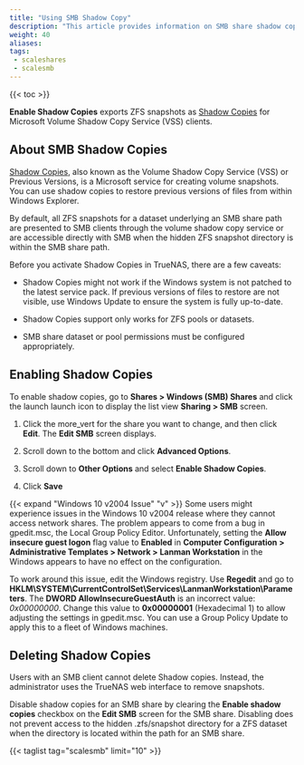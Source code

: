 ```yaml
---
title: "Using SMB Shadow Copy"
description: "This article provides information on SMB share shadow copies, enbling shadow copies, and resolving an issue with Microsoft Windows 10 v2004 release."
weight: 40
aliases: 
tags:
 - scaleshares
 - scalesmb
---
```



{{< toc >}}

**Enable Shadow Copies** exports ZFS snapshots as [Shadow Copies](https://docs.microsoft.com/en-us/windows/win32/vss/shadow-copies-and-shadow-copy-sets) for Microsoft Volume Shadow Copy Service (VSS) clients. 

## About SMB Shadow Copies

[Shadow Copies](https://docs.microsoft.com/en-us/windows-server/storage/file-server/volume-shadow-copy-service), also known as the Volume Shadow Copy Service (VSS) or Previous Versions, is a Microsoft service for creating volume snapshots.
You can use shadow copies to restore previous versions of files from within Windows Explorer.

By default, all ZFS snapshots for a dataset underlying an SMB share path are presented to SMB clients through the volume shadow copy service or are accessible directly with SMB when the hidden ZFS snapshot directory is within the SMB share path.

Before you activate Shadow Copies in TrueNAS, there are a few caveats:

* Shadow Copies might not work if the Windows system is not patched to the latest service pack. 
  If previous versions of files to restore are not visible, use Windows Update to ensure the system is fully up-to-date.

* Shadow Copies support only works for ZFS pools or datasets.

* SMB share dataset or pool permissions must be configured appropriately. 

## Enabling Shadow Copies

To enable shadow copies, go to **Shares > Windows (SMB) Shares** and click the <span class="material-icons">launch</span> launch icon to display the list view **Sharing > SMB** screen.

1. Click the <span class="material-icons">more_vert</span> for the share you want to change, and then click **Edit**. The **Edit SMB** screen displays.

2. Scroll down to the bottom and click **Advanced Options**.

3. Scroll down to **Other Options** and select **Enable Shadow Copies**.

4. Click **Save**

{{< expand "Windows 10 v2004 Issue" "v" >}}
Some users might experience issues in the Windows 10 v2004 release where they cannot access network shares. 
The problem appears to come from a bug in <file>gpedit.msc</file>, the Local Group Policy Editor. 
Unfortunately, setting the **Allow insecure guest logon** flag value to **Enabled** in **Computer Configuration > Administrative Templates > Network > Lanman Workstation** in the Windows appears to have no effect on the configuration.

To work around this issue, edit the Windows registry. 
Use **Regedit** and go to **HKLM\SYSTEM\CurrentControlSet\Services\LanmanWorkstation\Parameters**.
The **DWORD AllowInsecureGuestAuth** is an incorrect value: *0x00000000*. Change this value to **0x00000001** (Hexadecimal 1) to allow adjusting the settings in <file>gpedit.msc</file>. 
You can use a Group Policy Update to apply this to a fleet of Windows machines.

## Deleting Shadow Copies
Users with an SMB client cannot delete Shadow copies. Instead, the administrator uses the TrueNAS web interface to remove snapshots. 

Disable shadow copies for an SMB share by clearing the **Enable shadow copies** checkbox on the **Edit SMB** screen for the SMB share. 
Disabling does not prevent access to the hidden <file>.zfs/snapshot</file> directory for a ZFS dataset when the directory is located within the path for an SMB share.

{{< taglist tag="scalesmb" limit="10" >}}